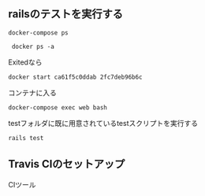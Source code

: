 ## railsのテストを実行する
```
docker-compose ps
```
```
 docker ps -a
```
Exitedなら
```
docker start ca61f5c0ddab 2fc7deb96b6c
```
コンテナに入る
```
docker-compose exec web bash
```

testフォルダに既に用意されているtestスクリプトを実行する
```
rails test
```

## Travis CIのセットアップ
CIツール
